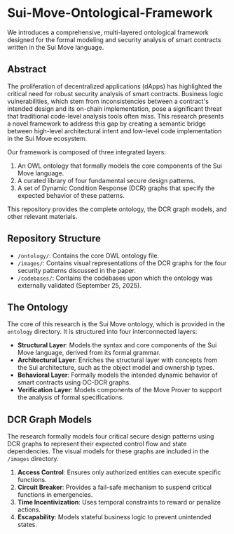 # Sui-Move-Ontological-Framework

We introduces a comprehensive, multi-layered ontological framework designed for the formal modeling and security analysis of smart contracts written in the Sui Move language.

## Abstract

The proliferation of decentralized applications (dApps) has highlighted the critical need for robust security analysis of smart contracts. Business logic vulnerabilities, which stem from inconsistencies between a contract's intended design and its on-chain implementation, pose a significant threat that traditional code-level analysis tools often miss. This research presents a novel framework to address this gap by creating a semantic bridge between high-level architectural intent and low-level code implementation in the Sui Move ecosystem.

Our framework is composed of three integrated layers:

1. An OWL ontology that formally models the core components of the Sui Move language.
2. A curated library of four fundamental secure design patterns.
3. A set of Dynamic Condition Response (DCR) graphs that specify the expected behavior of these patterns.

This repository provides the complete ontology, the DCR graph models, and other relevant materials.

## Repository Structure

- `/ontology/`: Contains the core OWL ontology file.
- `/images/`: Contains visual representations of the DCR graphs for the four security patterns discussed in the paper.
- `/codebases/`: Contains the codebases upon which the ontology was externally validated (September 25, 2025).

## The Ontology

The core of this research is the Sui Move ontology, which is provided in the `ontology` directory. It is structured into four interconnected layers:

- **Structural Layer**: Models the syntax and core components of the Sui Move language, derived from its formal grammar.
- **Architectural Layer**: Enriches the structural layer with concepts from the Sui architecture, such as the object model and ownership types.
- **Behavioral Layer**: Formally models the intended dynamic behavior of smart contracts using OC-DCR graphs.
- **Verification Layer**: Models components of the Move Prover to support the analysis of formal specifications.

## DCR Graph Models

The research formally models four critical secure design patterns using DCR graphs to represent their expected control flow and state dependencies. The visual models for these graphs are included in the `/images` directory.

1. **Access Control**: Ensures only authorized entities can execute specific functions.
2. **Circuit Breaker**: Provides a fail-safe mechanism to suspend critical functions in emergencies.
3. **Time Incentivization**: Uses temporal constraints to reward or penalize actions.
4. **Escapability**: Models stateful business logic to prevent unintended states.

